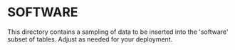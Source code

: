 # SOFTWARE

This directory contains a sampling of data to be inserted into the 'software' subset of tables. Adjust as needed for your deployment. 